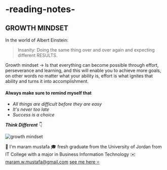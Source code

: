 # -reading-notes-

## **GROWTH MINDSET**
In the world of Albert Einstein:
>Insanity: Doing the same thing over and over again and expecting different RESULTS.
 
Growth mindset -> Is that everything can become possible through effort, perseverance and learning, and this will enable you to achieve more goals, on other words no matter what your ability is, effort is what ignites that ability and turns it into accomplishment.

#### Always make sure to remind myself that
- *All things are difficult before they are easy*
- *It's never too late*
- *Success is a choice*

***Think Different*** 👇

![growth mindset](https://www.mvisd.com/cms/lib/TX02216263/Centricity/Domain/1042/brain-teasers-compressor.png)




  📝  I'm maram mustafa 🎓 fresh graduate from the University of Jordan from IT College with a major in Business Information Technology ✉️ maram.w.mustafa@gmail.com 
[see me here ⭐](https://github.com/maram-mustafa)

